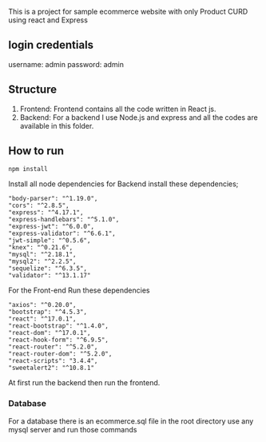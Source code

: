 This is a project for sample ecommerce website with only Product CURD using react and Express
## login credentials
username: admin
password: admin
## Structure

1) Frontend: Frontend contains all the code written in React js.
2) Backend: For a backend I use Node.js and express and all the codes are available in this folder.
## How to run

```console
npm install
```
Install all node dependencies
 for Backend install these dependencies;
 
 ```
"body-parser": "^1.19.0",
"cors": "^2.8.5",
"express": "^4.17.1",
"express-handlebars": "^5.1.0",
"express-jwt": "^6.0.0",
"express-validator": "^6.6.1",
"jwt-simple": "^0.5.6",
"knex": "^0.21.6",
"mysql": "^2.18.1",
"mysql2": "^2.2.5",
"sequelize": "^6.3.5",
"validator": "^13.1.17"
```

For the Front-end Run these dependencies
```
"axios": "^0.20.0",
"bootstrap": "^4.5.3",
"react": "^17.0.1",
"react-bootstrap": "^1.4.0",
"react-dom": "^17.0.1",
"react-hook-form": "^6.9.5",
"react-router": "^5.2.0",
"react-router-dom": "^5.2.0",
"react-scripts": "3.4.4",
"sweetalert2": "^10.8.1"
```


At first run the backend then run the frontend.

### Database
For a database there is an ecommerce.sql file in the root directory use any mysql server and run those commands

